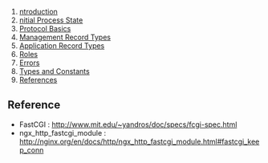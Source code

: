 1. [ntroduction](./Introduction.md)
3. [nitial Process State](./InitialProcessState.md)
4. [Protocol Basics](./ProtocolBasics.md)
5. [Management Record Types](./ManagementRecordTypes.md)
6. [Application Record Types](./ApplicationRecordTypes.md)
7. [Roles](./Roles.md)
8. [Errors](./Errors.md)
9. [Types and Constants](./TypesAndConstants.md)
10. [References](./References.md)


## Reference
- FastCGI : http://www.mit.edu/~yandros/doc/specs/fcgi-spec.html
- ngx_http_fastcgi_module : http://nginx.org/en/docs/http/ngx_http_fastcgi_module.html#fastcgi_keep_conn
